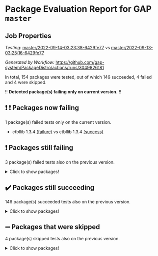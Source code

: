 # Package Evaluation Report for GAP `master`

## Job Properties

*Testing:* [master/2022-09-14-03:23:38-6429fe77](https://github.com/gap-system/PackageDistro/blob/data/reports/master/2022-09-14-03:23:38-6429fe77) vs [master/2022-09-13-03:25:16-6429fe77](https://github.com/gap-system/PackageDistro/blob/data/reports/master/2022-09-13-03:25:16-6429fe77)

*Generated by Workflow:* https://github.com/gap-system/PackageDistro/actions/runs/3049826181

In total, 154 packages were tested, out of which 146 succeeded, 4 failed and 4 were skipped.

:bangbang: **Detected package(s) failing only on current version.** :bangbang:

## :exclamation: :exclamation: Packages now failing

1 package(s) failed tests only on the current version.
- ctbllib 1.3.4 [(failure)](https://github.com/gap-system/PackageDistro/actions/runs/3049826181/jobs/4916377517) vs ctbllib 1.3.4 [(success)](https://github.com/gap-system/PackageDistro/actions/runs/3042044861/jobs/4899887038)

## :exclamation: Packages still failing

3 package(s) failed tests also on the previous version.
<details><summary>Click to show packages!</summary>

- hap 1.47 [(failure)](https://github.com/gap-system/PackageDistro/actions/runs/3049826181/jobs/4916379266)
- packagemanager 1.3 [(failure)](https://github.com/gap-system/PackageDistro/actions/runs/3049826181/jobs/4916381390)
- recog 1.3.2 [(failure)](https://github.com/gap-system/PackageDistro/actions/runs/3049826181/jobs/4916381971)
</details>

## :heavy_check_mark: Packages still succeeding

146 package(s) succeeded tests also on the previous version.
<details><summary>Click to show packages!</summary>

- 4ti2interface 2022.08-03 [(success)](https://github.com/gap-system/PackageDistro/actions/runs/3049826181/jobs/4916376369)
- ace 5.5 [(success)](https://github.com/gap-system/PackageDistro/actions/runs/3049826181/jobs/4916376431)
- aclib 1.3.2 [(success)](https://github.com/gap-system/PackageDistro/actions/runs/3049826181/jobs/4916376469)
- agt 0.2 [(success)](https://github.com/gap-system/PackageDistro/actions/runs/3049826181/jobs/4916376519)
- alnuth 3.2.1 [(success)](https://github.com/gap-system/PackageDistro/actions/runs/3049826181/jobs/4916376566)
- anupq 3.2.6 [(success)](https://github.com/gap-system/PackageDistro/actions/runs/3049826181/jobs/4916376611)
- atlasrep 2.1.5 [(success)](https://github.com/gap-system/PackageDistro/actions/runs/3049826181/jobs/4916376661)
- autodoc 2022.07.10 [(success)](https://github.com/gap-system/PackageDistro/actions/runs/3049826181/jobs/4916376715)
- automata 1.15 [(success)](https://github.com/gap-system/PackageDistro/actions/runs/3049826181/jobs/4916376759)
- automgrp 1.3.2 [(success)](https://github.com/gap-system/PackageDistro/actions/runs/3049826181/jobs/4916376803)
- autpgrp 1.11 [(success)](https://github.com/gap-system/PackageDistro/actions/runs/3049826181/jobs/4916376850)
- cap 2022.09-12 [(success)](https://github.com/gap-system/PackageDistro/actions/runs/3049826181/jobs/4916376892)
- caratinterface 2.3.4 [(success)](https://github.com/gap-system/PackageDistro/actions/runs/3049826181/jobs/4916376937)
- cddinterface 2022.08.11 [(success)](https://github.com/gap-system/PackageDistro/actions/runs/3049826181/jobs/4916376970)
- circle 1.6.5 [(success)](https://github.com/gap-system/PackageDistro/actions/runs/3049826181/jobs/4916377004)
- classicpres 1.22 [(success)](https://github.com/gap-system/PackageDistro/actions/runs/3049826181/jobs/4916377051)
- cohomolo 1.6.10 [(success)](https://github.com/gap-system/PackageDistro/actions/runs/3049826181/jobs/4916377103)
- congruence 1.2.4 [(success)](https://github.com/gap-system/PackageDistro/actions/runs/3049826181/jobs/4916377149)
- corelg 1.56 [(success)](https://github.com/gap-system/PackageDistro/actions/runs/3049826181/jobs/4916377187)
- crime 1.6 [(success)](https://github.com/gap-system/PackageDistro/actions/runs/3049826181/jobs/4916377231)
- crisp 1.4.5 [(success)](https://github.com/gap-system/PackageDistro/actions/runs/3049826181/jobs/4916377285)
- crypting 0.10.2 [(success)](https://github.com/gap-system/PackageDistro/actions/runs/3049826181/jobs/4916377337)
- cryst 4.1.25 [(success)](https://github.com/gap-system/PackageDistro/actions/runs/3049826181/jobs/4916377396)
- crystcat 1.1.10 [(success)](https://github.com/gap-system/PackageDistro/actions/runs/3049826181/jobs/4916377459)
- cubefree 1.19 [(success)](https://github.com/gap-system/PackageDistro/actions/runs/3049826181/jobs/4916377573)
- curlinterface 2.3.0 [(success)](https://github.com/gap-system/PackageDistro/actions/runs/3049826181/jobs/4916377631)
- cvec 2.7.6 [(success)](https://github.com/gap-system/PackageDistro/actions/runs/3049826181/jobs/4916377680)
- datastructures 0.2.7 [(success)](https://github.com/gap-system/PackageDistro/actions/runs/3049826181/jobs/4916377759)
- deepthought 1.0.5 [(success)](https://github.com/gap-system/PackageDistro/actions/runs/3049826181/jobs/4916377846)
- design 1.7 [(success)](https://github.com/gap-system/PackageDistro/actions/runs/3049826181/jobs/4916377881)
- difsets 2.3.1 [(success)](https://github.com/gap-system/PackageDistro/actions/runs/3049826181/jobs/4916377918)
- digraphs 1.6.0 [(success)](https://github.com/gap-system/PackageDistro/actions/runs/3049826181/jobs/4916377972)
- edim 1.3.5 [(success)](https://github.com/gap-system/PackageDistro/actions/runs/3049826181/jobs/4916378025)
- example 4.3.2 [(success)](https://github.com/gap-system/PackageDistro/actions/runs/3049826181/jobs/4916378075)
- examplesforhomalg 2022.08-04 [(success)](https://github.com/gap-system/PackageDistro/actions/runs/3049826181/jobs/4916378136)
- factint 1.6.3 [(success)](https://github.com/gap-system/PackageDistro/actions/runs/3049826181/jobs/4916378182)
- ferret 1.0.8 [(success)](https://github.com/gap-system/PackageDistro/actions/runs/3049826181/jobs/4916378230)
- fga 1.4.0 [(success)](https://github.com/gap-system/PackageDistro/actions/runs/3049826181/jobs/4916378273)
- fining 1.5 [(success)](https://github.com/gap-system/PackageDistro/actions/runs/3049826181/jobs/4916378316)
- float 1.0.3 [(success)](https://github.com/gap-system/PackageDistro/actions/runs/3049826181/jobs/4916378367)
- format 1.4.3 [(success)](https://github.com/gap-system/PackageDistro/actions/runs/3049826181/jobs/4916378407)
- forms 1.2.8 [(success)](https://github.com/gap-system/PackageDistro/actions/runs/3049826181/jobs/4916378464)
- fplsa 1.2.5 [(success)](https://github.com/gap-system/PackageDistro/actions/runs/3049826181/jobs/4916378508)
- fr 2.4.10 [(success)](https://github.com/gap-system/PackageDistro/actions/runs/3049826181/jobs/4916378560)
- francy 1.2.5 [(success)](https://github.com/gap-system/PackageDistro/actions/runs/3049826181/jobs/4916378594)
- fwtree 1.3 [(success)](https://github.com/gap-system/PackageDistro/actions/runs/3049826181/jobs/4916378655)
- gapdoc 1.6.6 [(success)](https://github.com/gap-system/PackageDistro/actions/runs/3049826181/jobs/4916378696)
- gauss 2022.09-01 [(success)](https://github.com/gap-system/PackageDistro/actions/runs/3049826181/jobs/4916378739)
- gaussforhomalg 2022.08-03 [(success)](https://github.com/gap-system/PackageDistro/actions/runs/3049826181/jobs/4916378786)
- gbnp 1.0.5 [(success)](https://github.com/gap-system/PackageDistro/actions/runs/3049826181/jobs/4916378827)
- generalizedmorphismsforcap 2022.08-01 [(success)](https://github.com/gap-system/PackageDistro/actions/runs/3049826181/jobs/4916378867)
- genss 1.6.7 [(success)](https://github.com/gap-system/PackageDistro/actions/runs/3049826181/jobs/4916378917)
- gradedmodules 2022.09-01 [(success)](https://github.com/gap-system/PackageDistro/actions/runs/3049826181/jobs/4916378965)
- gradedringforhomalg 2022.08-02 [(success)](https://github.com/gap-system/PackageDistro/actions/runs/3049826181/jobs/4916379013)
- grape 4.8.5 [(success)](https://github.com/gap-system/PackageDistro/actions/runs/3049826181/jobs/4916379061)
- groupoids 1.71 [(success)](https://github.com/gap-system/PackageDistro/actions/runs/3049826181/jobs/4916379107)
- grpconst 2.6.2 [(success)](https://github.com/gap-system/PackageDistro/actions/runs/3049826181/jobs/4916379151)
- guarana 0.96.3 [(success)](https://github.com/gap-system/PackageDistro/actions/runs/3049826181/jobs/4916379187)
- guava 3.17 [(success)](https://github.com/gap-system/PackageDistro/actions/runs/3049826181/jobs/4916379220)
- hapcryst 0.1.15 [(success)](https://github.com/gap-system/PackageDistro/actions/runs/3049826181/jobs/4916379309)
- hecke 1.5.3 [(success)](https://github.com/gap-system/PackageDistro/actions/runs/3049826181/jobs/4916379351)
- help 3.5 [(success)](https://github.com/gap-system/PackageDistro/actions/runs/3049826181/jobs/4916379387)
- homalg 2022.08-04 [(success)](https://github.com/gap-system/PackageDistro/actions/runs/3049826181/jobs/4916379444)
- homalgtocas 2022.09-01 [(success)](https://github.com/gap-system/PackageDistro/actions/runs/3049826181/jobs/4916379484)
- idrel 2.44 [(success)](https://github.com/gap-system/PackageDistro/actions/runs/3049826181/jobs/4916379529)
- images 1.3.1 [(success)](https://github.com/gap-system/PackageDistro/actions/runs/3049826181/jobs/4916379567)
- intpic 0.3.0 [(success)](https://github.com/gap-system/PackageDistro/actions/runs/3049826181/jobs/4916379614)
- io 4.7.2 [(success)](https://github.com/gap-system/PackageDistro/actions/runs/3049826181/jobs/4916379656)
- io_forhomalg 2022.09-01 [(success)](https://github.com/gap-system/PackageDistro/actions/runs/3049826181/jobs/4916379691)
- irredsol 1.4.3 [(success)](https://github.com/gap-system/PackageDistro/actions/runs/3049826181/jobs/4916379735)
- json 2.1.0 [(success)](https://github.com/gap-system/PackageDistro/actions/runs/3049826181/jobs/4916379789)
- jupyterkernel 1.4.1 [(success)](https://github.com/gap-system/PackageDistro/actions/runs/3049826181/jobs/4916379847)
- jupyterviz 1.5.6 [(success)](https://github.com/gap-system/PackageDistro/actions/runs/3049826181/jobs/4916379897)
- kan 1.34 [(success)](https://github.com/gap-system/PackageDistro/actions/runs/3049826181/jobs/4916379951)
- kbmag 1.5.9 [(success)](https://github.com/gap-system/PackageDistro/actions/runs/3049826181/jobs/4916379989)
- laguna 3.9.5 [(success)](https://github.com/gap-system/PackageDistro/actions/runs/3049826181/jobs/4916380031)
- liealgdb 2.2.1 [(success)](https://github.com/gap-system/PackageDistro/actions/runs/3049826181/jobs/4916380065)
- liepring 2.7 [(success)](https://github.com/gap-system/PackageDistro/actions/runs/3049826181/jobs/4916380105)
- liering 2.4.2 [(success)](https://github.com/gap-system/PackageDistro/actions/runs/3049826181/jobs/4916380150)
- linearalgebraforcap 2022.09-05 [(success)](https://github.com/gap-system/PackageDistro/actions/runs/3049826181/jobs/4916380190)
- localizeringforhomalg 2022.09-01 [(success)](https://github.com/gap-system/PackageDistro/actions/runs/3049826181/jobs/4916380230)
- loops 3.4.2 [(success)](https://github.com/gap-system/PackageDistro/actions/runs/3049826181/jobs/4916380274)
- lpres 1.0.3 [(success)](https://github.com/gap-system/PackageDistro/actions/runs/3049826181/jobs/4916380337)
- majoranaalgebras 1.4 [(success)](https://github.com/gap-system/PackageDistro/actions/runs/3049826181/jobs/4916380406)
- mapclass 1.4.5 [(success)](https://github.com/gap-system/PackageDistro/actions/runs/3049826181/jobs/4916380486)
- matgrp 0.70 [(success)](https://github.com/gap-system/PackageDistro/actions/runs/3049826181/jobs/4916380553)
- matricesforhomalg 2022.09-01 [(success)](https://github.com/gap-system/PackageDistro/actions/runs/3049826181/jobs/4916380639)
- modisom 2.5.3 [(success)](https://github.com/gap-system/PackageDistro/actions/runs/3049826181/jobs/4916380708)
- modulepresentationsforcap 2022.08-03 [(success)](https://github.com/gap-system/PackageDistro/actions/runs/3049826181/jobs/4916380771)
- modules 2022.09-01 [(success)](https://github.com/gap-system/PackageDistro/actions/runs/3049826181/jobs/4916380831)
- monoidalcategories 2022.09-02 [(success)](https://github.com/gap-system/PackageDistro/actions/runs/3049826181/jobs/4916380892)
- nconvex 2022.08-01 [(success)](https://github.com/gap-system/PackageDistro/actions/runs/3049826181/jobs/4916380953)
- nilmat 1.4.2 [(success)](https://github.com/gap-system/PackageDistro/actions/runs/3049826181/jobs/4916381015)
- nock 1.5 [(success)](https://github.com/gap-system/PackageDistro/actions/runs/3049826181/jobs/4916381068)
- normalizinterface 1.3.4 [(success)](https://github.com/gap-system/PackageDistro/actions/runs/3049826181/jobs/4916381113)
- nq 2.5.8 [(success)](https://github.com/gap-system/PackageDistro/actions/runs/3049826181/jobs/4916381170)
- numericalsgps 1.3.1 [(success)](https://github.com/gap-system/PackageDistro/actions/runs/3049826181/jobs/4916381224)
- openmath 11.5.1 [(success)](https://github.com/gap-system/PackageDistro/actions/runs/3049826181/jobs/4916381282)
- orb 4.8.5 [(success)](https://github.com/gap-system/PackageDistro/actions/runs/3049826181/jobs/4916381328)
- patternclass 2.4.2 [(success)](https://github.com/gap-system/PackageDistro/actions/runs/3049826181/jobs/4916381430)
- permut 2.0.4 [(success)](https://github.com/gap-system/PackageDistro/actions/runs/3049826181/jobs/4916381481)
- polenta 1.3.10 [(success)](https://github.com/gap-system/PackageDistro/actions/runs/3049826181/jobs/4916381536)
- polymaking 0.8.6 [(success)](https://github.com/gap-system/PackageDistro/actions/runs/3049826181/jobs/4916381588)
- primgrp 3.4.2 [(success)](https://github.com/gap-system/PackageDistro/actions/runs/3049826181/jobs/4916381639)
- profiling 2.5.0 [(success)](https://github.com/gap-system/PackageDistro/actions/runs/3049826181/jobs/4916381709)
- qpa 1.34 [(success)](https://github.com/gap-system/PackageDistro/actions/runs/3049826181/jobs/4916381759)
- quagroup 1.8.3 [(success)](https://github.com/gap-system/PackageDistro/actions/runs/3049826181/jobs/4916381811)
- radiroot 2.9 [(success)](https://github.com/gap-system/PackageDistro/actions/runs/3049826181/jobs/4916381850)
- rcwa 4.7.0 [(success)](https://github.com/gap-system/PackageDistro/actions/runs/3049826181/jobs/4916381890)
- rds 1.8 [(success)](https://github.com/gap-system/PackageDistro/actions/runs/3049826181/jobs/4916381922)
- repndecomp 1.2.1 [(success)](https://github.com/gap-system/PackageDistro/actions/runs/3049826181/jobs/4916382028)
- repsn 3.1.0 [(success)](https://github.com/gap-system/PackageDistro/actions/runs/3049826181/jobs/4916382058)
- resclasses 4.7.3 [(success)](https://github.com/gap-system/PackageDistro/actions/runs/3049826181/jobs/4916382106)
- ringsforhomalg 2022.08-04 [(success)](https://github.com/gap-system/PackageDistro/actions/runs/3049826181/jobs/4916382148)
- sco 2022.09-01 [(success)](https://github.com/gap-system/PackageDistro/actions/runs/3049826181/jobs/4916382189)
- scscp 2.3.1 [(success)](https://github.com/gap-system/PackageDistro/actions/runs/3049826181/jobs/4916382231)
- semigroups 5.0.2 [(success)](https://github.com/gap-system/PackageDistro/actions/runs/3049826181/jobs/4916382271)
- sglppow 2.2 [(success)](https://github.com/gap-system/PackageDistro/actions/runs/3049826181/jobs/4916382322)
- sgpviz 0.999.5 [(success)](https://github.com/gap-system/PackageDistro/actions/runs/3049826181/jobs/4916382370)
- simpcomp 2.1.14 [(success)](https://github.com/gap-system/PackageDistro/actions/runs/3049826181/jobs/4916382454)
- singular 2020.12.18 [(success)](https://github.com/gap-system/PackageDistro/actions/runs/3049826181/jobs/4916382526)
- sla 1.5.3 [(success)](https://github.com/gap-system/PackageDistro/actions/runs/3049826181/jobs/4916382565)
- smallgrp 1.5 [(success)](https://github.com/gap-system/PackageDistro/actions/runs/3049826181/jobs/4916382601)
- smallsemi 0.6.13 [(success)](https://github.com/gap-system/PackageDistro/actions/runs/3049826181/jobs/4916382636)
- sonata 2.9.4 [(success)](https://github.com/gap-system/PackageDistro/actions/runs/3049826181/jobs/4916382675)
- sophus 1.27 [(success)](https://github.com/gap-system/PackageDistro/actions/runs/3049826181/jobs/4916382721)
- spinsym 1.5.2 [(success)](https://github.com/gap-system/PackageDistro/actions/runs/3049826181/jobs/4916382754)
- standardff 0.9.4 [(success)](https://github.com/gap-system/PackageDistro/actions/runs/3049826181/jobs/4916382809)
- symbcompcc 1.3.2 [(success)](https://github.com/gap-system/PackageDistro/actions/runs/3049826181/jobs/4916382839)
- thelma 1.3 [(success)](https://github.com/gap-system/PackageDistro/actions/runs/3049826181/jobs/4916382887)
- tomlib 1.2.9 [(success)](https://github.com/gap-system/PackageDistro/actions/runs/3049826181/jobs/4916382926)
- toolsforhomalg 2022.09-04 [(success)](https://github.com/gap-system/PackageDistro/actions/runs/3049826181/jobs/4916382954)
- toric 1.9.5 [(success)](https://github.com/gap-system/PackageDistro/actions/runs/3049826181/jobs/4916383013)
- toricvarieties 2022.07.13 [(success)](https://github.com/gap-system/PackageDistro/actions/runs/3049826181/jobs/4916383054)
- transgrp 3.6.3 [(success)](https://github.com/gap-system/PackageDistro/actions/runs/3049826181/jobs/4916383107)
- ugaly 4.0.3 [(success)](https://github.com/gap-system/PackageDistro/actions/runs/3049826181/jobs/4916383141)
- unipot 1.5 [(success)](https://github.com/gap-system/PackageDistro/actions/runs/3049826181/jobs/4916383184)
- unitlib 4.1.0 [(success)](https://github.com/gap-system/PackageDistro/actions/runs/3049826181/jobs/4916383225)
- utils 0.76 [(success)](https://github.com/gap-system/PackageDistro/actions/runs/3049826181/jobs/4916383254)
- uuid 0.7 [(success)](https://github.com/gap-system/PackageDistro/actions/runs/3049826181/jobs/4916383285)
- walrus 0.9991 [(success)](https://github.com/gap-system/PackageDistro/actions/runs/3049826181/jobs/4916383331)
- wedderga 4.10.2 [(success)](https://github.com/gap-system/PackageDistro/actions/runs/3049826181/jobs/4916383384)
- xmod 2.88 [(success)](https://github.com/gap-system/PackageDistro/actions/runs/3049826181/jobs/4916383437)
- xmodalg 1.22 [(success)](https://github.com/gap-system/PackageDistro/actions/runs/3049826181/jobs/4916383485)
- yangbaxter 0.10.1 [(success)](https://github.com/gap-system/PackageDistro/actions/runs/3049826181/jobs/4916383519)
- zeromqinterface 0.14 [(success)](https://github.com/gap-system/PackageDistro/actions/runs/3049826181/jobs/4916383562)
</details>

## :heavy_minus_sign: Packages that were skipped

4 package(s) skipped tests also on the previous version.
<details><summary>Click to show packages!</summary>

- browse 1.8.14 [(skipped)](https://github.com/gap-system/PackageDistro/actions/runs/3049826181/jobs/4916280433)
- itc 1.5.1 [(skipped)](https://github.com/gap-system/PackageDistro/actions/runs/3049826181/jobs/4916280433)
- polycyclic 2.16 [(skipped)](https://github.com/gap-system/PackageDistro/actions/runs/3049826181/jobs/4916280433)
- xgap 4.31 [(skipped)](https://github.com/gap-system/PackageDistro/actions/runs/3049826181/jobs/4916280433)
</details>

